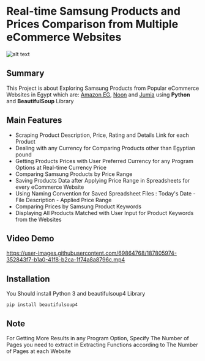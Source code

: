 # Real-time Samsung Products and Prices Comparison from Multiple eCommerce Websites
![alt text](https://i.ytimg.com/vi/a_9NgNI5qlQ/maxresdefault.jpg)
## Summary
This Project is about Exploring Samsung Products from Popular eCommerce Websites in Egypt which are: [Amazon EG](https://www.amazon.eg/s?k=samsung&crid=1PB8FBXEN4SC2&sprefix=samsung%2Caps%2C451&ref=nb_sb_noss_1), [Noon](https://www.noon.com/egypt-en/search/?q=samsung&gclid=CjwKCAjw6fyXBhBgEiwAhhiZsslQkX0jRP1KoQRDzquZahRPU_BQaKiMPCbs_HtxWZTOkd_2kWv7ZBoCxbIQAvD_BwE&utm_campaign=C1000151355N_eg_en_web_searchxxexactandphrasexxbrandpurexx08082022_noon_web_c1000088l_acquisition_sembranded_&utm_medium=cpc&utm_source=C1000088L) and [Jumia](https://www.jumia.com.eg/catalog/?q=samsung) using **Python** and **BeautifulSoup** Library <br>

## Main Features
* Scraping Product Description, Price, Rating and Details Link for each Product
* Dealing with any Currency for Comparing Products other than Egyptian pound
* Getting Products Prices with User Preferred Currency for any Program Options at Real-time Currency Price
* Comparing Samsung Products by Price Range
* Saving Products Data after Applying Price Range in Spreadsheets for every eCommerce Website
* Using Naming Convention for Saved Spreadsheet Files : Today's Date - File Description - Applied Price Range
* Comparing Prices by Samsung Product Keywords
* Displaying All Products Matched with User Input for Product Keywords from the Websites 

## Video Demo
https://user-images.githubusercontent.com/69864768/187805974-352843f7-b1a0-41f8-b2ca-1f74a8a8796c.mp4

## Installation
You Should install Python 3 and beautifulsoup4 Library
```
pip install beautifulsoup4
```
## **Note**
For Getting More Results in any Program Option, Specify The Number of Pages you need to extract in Extracting Functions according to The Number of Pages at each Website 
